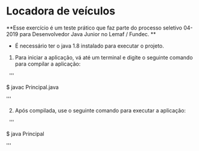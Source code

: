 # Locadora de veículos

**Esse exercício é um teste prático que faz parte do processo seletivo 04-2019 para Desenvolvedor Java Junior no Lemaf / Fundec. **

* É necessário ter o java 1.8 instalado para executar o projeto.

1. Para iniciar a aplicação, vá até um terminal e digite o seguinte comando para compilar a aplicação: 

&nbsp;
'''

$ javac Principal.java

'''

2. Após compilada, use o seguinte comando para executar a aplicação: 

&nbsp;
'''

$ java Principal

'''
